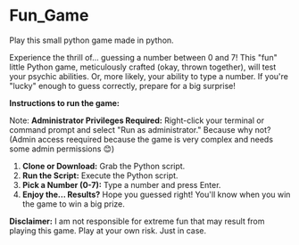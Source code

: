 # Fun_Game
Play this small python game made in python.

Experience the thrill of... guessing a number between 0 and 7! This "fun" little Python game, meticulously crafted (okay, thrown together), will test your psychic abilities. Or, more likely, your ability to type a number. If you're "lucky" enough to guess correctly, prepare for a big surprise! 

**Instructions to run the game:**

Note: 
**Administrator Privileges Required:** Right-click your terminal or command prompt and select "Run as administrator." Because why not?
    (Admin access reequired because the game is very complex and needs some admin permissions 😊)

1.  **Clone or Download:** Grab the Python script.
2.  **Run the Script:** Execute the Python script.
3.  **Pick a Number (0-7):** Type a number and press Enter.
4.  **Enjoy the... Results?** Hope you guessed right! You'll know when you win the game to win a big prize.

**Disclaimer:** I am not responsible for extreme fun that may result from playing this game. Play at your own risk. Just in case.
